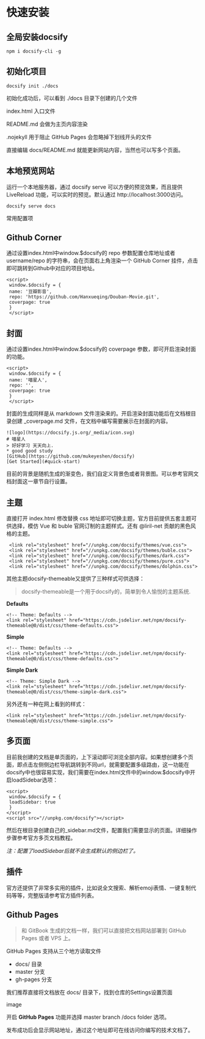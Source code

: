 # 快速安装

## 全局安装docsify

```
npm i docsify-cli -g

```



## 初始化项目

```
docsify init ./docs

```

初始化成功后，可以看到 ./docs 目录下创建的几个文件

index.html 入口文件

README.md 会做为主页内容渲染

.nojekyll 用于阻止 GitHub Pages 会忽略掉下划线开头的文件

直接编辑 docs/README.md 就能更新网站内容，当然也可以写多个页面。



## 本地预览网站

运行一个本地服务器，通过 docsify serve 可以方便的预览效果，而且提供 LiveReload 功能，可以实时的预览。默认通过 http://localhost:3000访问。

```
docsify serve docs

```



常用配置项

## **Github Corner**

通过设置index.html中window.$docsify的 repo 参数配置仓库地址或者 username/repo 的字符串，会在页面右上角渲染一个 GitHub Corner 挂件，点击即可跳转到Github中对应的项目地址。

```
<script>
 window.$docsify = {
 name: '豆瓣影音',
 repo: 'https://github.com/Hanxueqing/Douban-Movie.git',
 coverpage: true
 }
 </script>

```



## **封面**

通过设置index.html中window.$docsify的 coverpage 参数，即可开启渲染封面的功能。

```
<script>
 window.$docsify = {
 name: '喵星人',
 repo: '',
 coverpage: true
 }
 </script>

```

封面的生成同样是从 markdown 文件渲染来的。开启渲染封面功能后在文档根目录创建 _coverpage.md 文件，在文档中编写需要展示在封面的内容。

```
![logo](https://docsify.js.org/_media/icon.svg)
# 喵星人
> 好好学习 天天向上.
* good good study
[GitHub](https://github.com/mukeyeshen/docsify)
[Get Started](#quick-start)

```



目前的背景是随机生成的渐变色，我们自定义背景色或者背景图。可以参考官网文档封面这一章节自行设置。

## **主题**

直接打开 index.html 修改替换 css 地址即可切换主题，官方目前提供五套主题可供选择，模仿 Vue 和 buble 官网订制的主题样式。还有 @liril-net 贡献的黑色风格的主题。

```
 <link rel="stylesheet" href="//unpkg.com/docsify/themes/vue.css">
 <link rel="stylesheet" href="//unpkg.com/docsify/themes/buble.css">
 <link rel="stylesheet" href="//unpkg.com/docsify/themes/dark.css">
 <link rel="stylesheet" href="//unpkg.com/docsify/themes/pure.css">
 <link rel="stylesheet" href="//unpkg.com/docsify/themes/dolphin.css">

```

其他主题docsify-themeable又提供了三种样式可供选择：

> docsify-themeable是一个用于docsify的，简单到令人愉悦的主题系统.

**Defaults**

```
<!-- Theme: Defaults -->
<link rel="stylesheet" href="https://cdn.jsdelivr.net/npm/docsify-themeable@0/dist/css/theme-defaults.css">

```

**Simple**

```
<!-- Theme: Defaults -->
<link rel="stylesheet" href="https://cdn.jsdelivr.net/npm/docsify-themeable@0/dist/css/theme-defaults.css">

```

**Simple Dark**

```
<!-- Theme: Simple Dark -->
<link rel="stylesheet" href="https://cdn.jsdelivr.net/npm/docsify-themeable@0/dist/css/theme-simple-dark.css">

```

另外还有一种在网上看到的样式：

```
<link rel="stylesheet" href="https://cdn.jsdelivr.net/npm/docsify-themeable@0/dist/css/theme-simple.css">

```

## **多页面**

目前我创建的文档是单页面的，上下滚动即可浏览全部内容。如果想创建多个页面，即点击左侧侧边栏导航跳转到不同url，就需要配置多级路由，这一功能在docsify中也很容易实现，我们需要在index.html文件中的window.$docsify中开启loadSidebar选项：

```
<script>
 window.$docsify = {
 loadSidebar: true
 }
</script>
<script src="//unpkg.com/docsify"></script>

```

然后在根目录创建自己的_sidebar.md文件，配置我们需要显示的页面。详细操作步骤参考官方多页文档教程。

*注：配置了loadSidebar后就不会生成默认的侧边栏了。*

## **插件**

官方还提供了非常多实用的插件，比如说全文搜索、解析emoji表情、一键复制代码等等，完整版请参考官方插件列表。

## Github Pages

> 和 GitBook 生成的文档一样，我们可以直接把文档网站部署到 GitHub Pages 或者 VPS 上。

GitHub Pages 支持从三个地方读取文件

- docs/ 目录
- master 分支
- gh-pages 分支

我们推荐直接将文档放在 docs/ 目录下，找到仓库的Settings设置页面

image

开启 **GitHub Pages** 功能并选择 master branch /docs folder 选项。



发布成功后会显示网站地址，通过这个地址即可在线访问你编写的技术文档了。